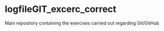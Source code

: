 
# logfileGIT_excerc_correct

Main repository containing the exercises carried out regarding Git/GitHub
